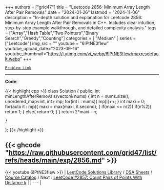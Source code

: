
+++
authors = ["grid47"]
title = "Leetcode 2856: Minimum Array Length After Pair Removals"
date = "2024-01-26"
lastmod = "2024-11-06"
description = "In-depth solution and explanation for Leetcode 2856: Minimum Array Length After Pair Removals in C++. Includes clear intuition, step-by-step example walkthrough, and detailed complexity analysis."
tags = ["Array","Hash Table","Two Pointers","Binary Search","Greedy","Counting"]
categories = [
    "Medium"
]
series = ["Leetcode"]
img_src = ""
youtube = "6IPtNE3fIew"
youtube_upload_date="2023-09-16"
youtube_thumbnail="https://i.ytimg.com/vi_webp/6IPtNE3fIew/maxresdefault.webp"
+++



[`Problem Link`](https://leetcode.com/problems/minimum-array-length-after-pair-removals/description/)

---
**Code:**

{{< highlight cpp >}}
class Solution {
public:
    int minLengthAfterRemovals(vector<int>& nums) {
        int n = nums.size();
        unordered_map<int, int> mp;
        for(int i : nums){
            mp[i]++;
        }
        int maxi = 0;
        for(auto it : mp){
            maxi = max(maxi, it.second);
        }
        if(maxi <= n/2){
            if(n%2){
                return 1;
            }
            else{
                return 0;
            }
        }
        return 2*maxi - n;
        
        
    }
};
{{< /highlight >}}

{{< ghcode "https://raw.githubusercontent.com/grid47/list/refs/heads/main/exp/2856.md" >}}
---
{{< youtube 6IPtNE3fIew >}}
| [LeetCode Solutions Library](https://grid47.xyz/leetcode/) / [DSA Sheets](https://grid47.xyz/sheets/) / [Course Catalog](https://grid47.xyz/courses/) / Next : [LeetCode #2857: Count Pairs of Points With Distance k](https://grid47.xyz/leetcode/solution-2857-count-pairs-of-points-with-distance-k/) |
| --- |

